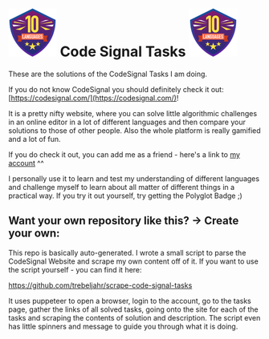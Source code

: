 # ![CodeSignal Polyglot Badge](https://github.com/trebeljahr/codesignal-tasks/blob/main/polyglot-badge.svg?raw=true) Code Signal Tasks ![CodeSignal Polyglot Badge](https://github.com/trebeljahr/codesignal-tasks/blob/main/polyglot-badge.svg?raw=true)

These are the solutions of the CodeSignal Tasks I am doing.

If you do not know CodeSignal you should definitely check it out: [https://codesignal.com/](https://codesignal.com/)! 

It is a pretty nifty website, where you can solve little algorithmic challenges in an online editor in a lot of different languages and then compare your solutions to those of other people. Also the whole platform is really gamified and a lot of fun. 

If you do check it out, you can add me as a friend - here's a link to [my account](https://app.codesignal.com/profile/trebeljahr) ^^ 

I personally use it to learn and test my understanding of different languages and challenge myself to learn about all matter of different things in a practical way. If you try it out yourself, try getting the Polyglot Badge ;) 


## Want your own repository like this? -> Create your own: 

This repo is basically auto-generated. I wrote a small script to parse the CodeSignal Website and scrape my own content off of it. If you want to use the script yourself - you can find it here: 

https://github.com/trebeljahr/scrape-code-signal-tasks

It uses puppeteer to open a browser, login to the account, go to the tasks page, gather the links of all solved tasks, going onto the site for each of the tasks and scraping the contents of solution and description. The script even has little spinners and message to guide you through what it is doing. 


